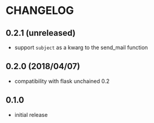 # CHANGELOG

## 0.2.1 (unreleased)

* support `subject` as a kwarg to the send_mail function

## 0.2.0 (2018/04/07)

* compatibility with flask unchained 0.2

## 0.1.0

* initial release
